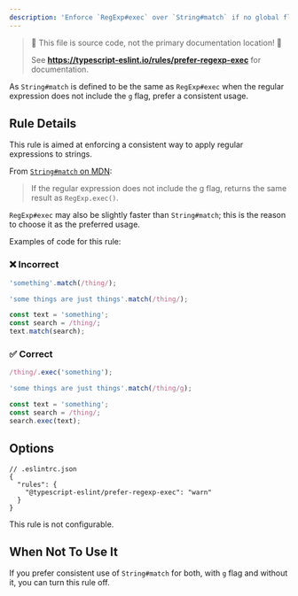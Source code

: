 ```yaml
---
description: 'Enforce `RegExp#exec` over `String#match` if no global flag is provided.'
---
```


> 🛑 This file is source code, not the primary documentation location! 🛑
>
> See **https://typescript-eslint.io/rules/prefer-regexp-exec** for documentation.

As `String#match` is defined to be the same as `RegExp#exec` when the regular expression does not include the `g` flag, prefer a consistent usage.

## Rule Details

This rule is aimed at enforcing a consistent way to apply regular expressions to strings.

From [`String#match` on MDN](https://developer.mozilla.org/en-US/docs/Web/JavaScript/Reference/Global_Objects/String/match):

> If the regular expression does not include the g flag, returns the same result as `RegExp.exec()`.

`RegExp#exec` may also be slightly faster than `String#match`; this is the reason to choose it as the preferred usage.

Examples of code for this rule:

<!--tabs-->

### ❌ Incorrect

```ts
'something'.match(/thing/);

'some things are just things'.match(/thing/);

const text = 'something';
const search = /thing/;
text.match(search);
```

### ✅ Correct

```ts
/thing/.exec('something');

'some things are just things'.match(/thing/g);

const text = 'something';
const search = /thing/;
search.exec(text);
```

## Options

```jsonc
// .eslintrc.json
{
  "rules": {
    "@typescript-eslint/prefer-regexp-exec": "warn"
  }
}
```

This rule is not configurable.

## When Not To Use It

If you prefer consistent use of `String#match` for both, with `g` flag and without it, you can turn this rule off.
